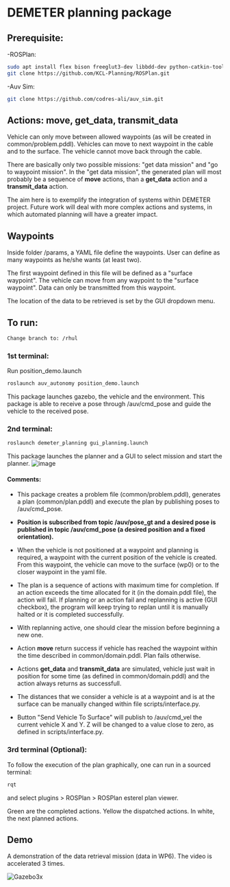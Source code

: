 # DEMETER planning package

## Prerequisite:

-ROSPlan: 
```sh
sudo apt install flex bison freeglut3-dev libbdd-dev python-catkin-tools ros-$ROS_DISTRO-tf2-bullet
git clone https://github.com/KCL-Planning/ROSPlan.git
```
-Auv Sim:
```sh
git clone https://github.com/codres-ali/auv_sim.git
```

## Actions: move, get_data, transmit_data

Vehicle can only move between allowed waypoints (as will be created in common/problem.pddl).
Vehicles can move to next waypoint in the cable and to the surface. The vehicle cannot move back through the cable.

There are basically only two possible missions: "get data mission" and "go to waypoint mission". In the "get data mission", the generated plan will most probably be a sequence of **move** actions, than a **get_data** action and a **transmit_data** action. 

The aim here is to exemplify the integration of systems within DEMETER project. 
Future work will deal with more complex actions and systems, in which automated planning will have a greater impact.

## Waypoints

Inside folder /params, a YAML file define the waypoints. User can define as many waypoints as he/she wants (at least two).

The first waypoint defined in this file will be defined as a "surface waypoint". The vehicle can move from any waypoint to the "surface waypoint". Data can only be transmitted from this waypoint.

The location of the data to be retrieved is set by the GUI dropdown menu.

## To run:
```sh
Change branch to: /rhul
```

### 1st terminal:
Run position_demo.launch
```sh
roslaunch auv_autonomy position_demo.launch
```
This package launches gazebo, the vehicle and the environment. This package is able to receive a pose through /auv/cmd_pose and guide the vehicle to the received pose.

### 2nd terminal:
```sh
roslaunch demeter_planning gui_planning.launch
```
This package launches the planner and a GUI to select mission and start the planner.
![image](https://user-images.githubusercontent.com/92797165/192337251-d9ab2764-231f-4d33-927a-3f0e65948d1b.png)

#### Comments:
- This package creates a problem file (common/problem.pddl), generates a plan (common/plan.pddl) and execute the plan by publishing poses to /auv/cmd_pose.

- **Position is subscribed from topic /auv/pose_gt and a desired pose is published in topic /auv/cmd_pose (a desired position and a fixed orientation).**

- When the vehicle is not positioned at a waypoint and planning is required, a waypoint with the current position of the vehicle is created. From this waypoint, the vehicle can move to the surface (wp0) or to the closer waypoint in the yaml file.

- The plan is a sequence of actions with maximum time for completion. If an action exceeds the time allocated for it (in the domain.pddl file), the action will fail. 
If planning or an action fail and replanning is active (GUI checkbox), the program will keep trying to replan until it is manually halted or it is completed successfully.

- With replanning active, one should clear the mission before beginning a new one.

- Action **move** return success if vehicle has reached the waypoint within the time described in common/domain.pddl. Plan fails otherwise.

- Actions **get_data** and **transmit_data** are simulated, vehicle just wait in position for some time (as defined in common/domain.pddl) and the action always returns as successfull.

- The distances that we consider a vehicle is at a waypoint and is at the surface can be manually changed within file scripts/interface.py.

- Button "Send Vehicle To Surface" will publish to /auv/cmd_vel the current vehicle X and Y. Z will be changed to a value close to zero, as defined in scripts/interface.py.  

### 3rd terminal (Optional):
To follow the execution of the plan graphically, one can run in a sourced terminal:
```sh
rqt
```
and select plugins > ROSPlan > ROSPlan esterel plan viewer.

Green are the completed actions. Yellow the dispatched actions. In white, the next planned actions.

## Demo

A demonstration of the data retrieval mission (data in WP6). The video is accelerated 3 times.

![Gazebo3x](https://user-images.githubusercontent.com/92797165/192372867-8df159a4-4557-40fe-ba30-0094fe7a9c2a.gif)

